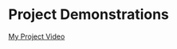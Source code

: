 # Project Demonstrations

[My Project Video](https://drive.google.com/file/d/1I_G-jGInhQ_c_85iRao9Y0ysEd-Rko4O/view?usp=share_link)